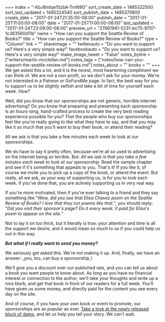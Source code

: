 +++
index = "-KbJ6mIqe1SzbA-TmN9G"
sort_create_date = 1485322500
sort_last_updated = 1485324540
sort_publish_date = 1485370800
create_date = "2017-01-24T21:35:00-08:00"
publish_date = "2017-01-25T11:00:00-08:00"
date = "2017-01-25T11:00:00-08:00"
last_updated = "2017-01-24T22:09:00-08:00"
preview_url = "27661941-5231-bc75-9707-1c383560d11b"
name = "How can you support the Seattle Review of Books?"
title = "How can you support the Seattle Review of Books?"
type = "Column"
link = ""
shareimage = ""
twitterauto = "Do you want to support us? Here's a very simple way!"
facebookauto = "Do you want to support us? Here's a very simple way!"
make_image_tweet = "False"
notes_byline = ["writers/martin-mcclellan.md"]
notes_tags = ["notes/how-can-you-support-the-seattle-review-of-books.md"]
notes_about = ""
books = ""
+++
We get asked this a lot, and it is the nicest, most heartening compliment we can think of. We are not a non-profit, so we don't ask for your money. We're not interested in a Patreon or GoFundMe page. In fact, the best way for you to support us to be slightly selfish and take a bit of time for yourself each week. How?

Well, did you know that our sponsorships are not generic, horrible internet advertising? Do you know that preparing and presenting each sponsorship is an hours-long, hand-crafted process to create the very best reading experience possible for you? That the people who buy our sponsorships feel like you're really going to like what they have to say, and that you may like it so much that you'll want to buy their book, or attend their reading?

<p class="pull-quote">All we ask is that you take a few minutes each week to look at our sponsorships.</p>

We do have to say it pretty often, because we're all so used to advertising on the internet being so terrible. But: _All we ask is that you take a few minutes each week to look at our sponsorship_. Read the sample chapter and see if it's something that appeals to you. That's it! If you like it, of course we invite you to pick up a copy of the book, or attend the event. But really, all we ask, as your way of supporting us, is for you to look each week. If you've done that, you are actively supporting us in very real way. 

If you're more motivated, then if you're ever talking to a friend and they say something like "_Wow, did you see that Elisa Chavez poem on the Seattle Review of Books? I love that they run poems like that._", you should reply: "_Did you visit their sponsor's page? Do it every week. It paid for Elisa's poem to appear on the site._"

Not to lay it on too thick, but it literally is true: your attention and time is all the support we desire, and it would mean so much to us if you could help us out in this way. 

<div class="break"></div>

***But what if I _really_ want to send you money?***

<p class="noindent">We seriously get asked this. We're not making it up. And, finally, we have an answer: _you, too, can buy a sponsorship_! 

We'll give you a discount over our published rate, and you can tell us about a book you want people to know about. As long as you have no financial interest or connection to the author, we'll take your thoughts and write up a nice blurb, and get that book in front of our readers for a full week. You'll have given us some money, and directly paid for the content you see every day on the site.</p>

And of course, if you have your own book or event to promote, our sponsorships are as popular as ever. <a href="http://www.seattlereviewofbooks.com/sponsor/book/" title="The Seattle Review of Books - Sponsor the Seattle Review of Books">Take a look at the newly released block of dates</a>, and let us help you tell your story. We can't wait.